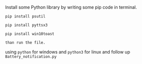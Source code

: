Install some Python library by writing some pip code in terminal.
```
pip install psutil

pip install pyttsx3

pip install win10toast

than run the file.
```
using ```python``` for windows and ```python3``` for linux and follow up ```Battery_notification.py```
